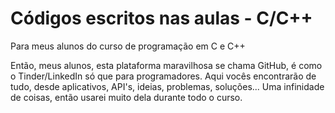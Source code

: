 # Códigos escritos nas aulas - C/C++
Para meus alunos do curso de programação em C e C++

Então, meus alunos, esta plataforma maravilhosa se chama GitHub, é como o Tinder/LinkedIn só que para programadores. Aqui vocês encontrarão de tudo, desde aplicativos, API's, ideias, problemas, soluções... Uma infinidade de coisas, então usarei muito dela durante todo o curso.
